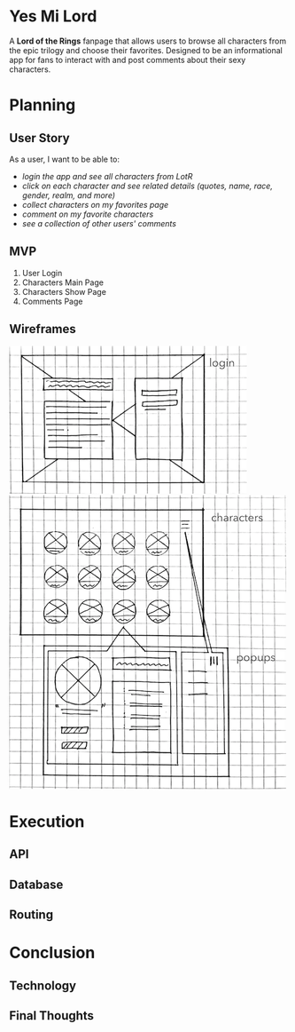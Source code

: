 # Yes Mi Lord
A **Lord of the Rings** fanpage that allows users to browse all characters from the epic trilogy and choose their favorites.  Designed to be an informational app for fans to interact with and post comments about their sexy characters.



# Planning

## User Story
As a user, I want to be able to:  
- *login the app and see all characters from LotR*  
- *click on each character and see related details (quotes, name, race, gender, realm, and more)*  
- *collect characters on my favorites page*  
- *comment on my favorite characters*  
- *see a collection of other users' comments*  

## MVP
1. User Login
2. Characters Main Page
3. Characters Show Page
4. Comments Page

## Wireframes
![](/public/wireframe-01.png)  
![](/public/wireframe-02.png)  

# Execution

## API
## Database
## Routing



# Conclusion

## Technology
## Final Thoughts
